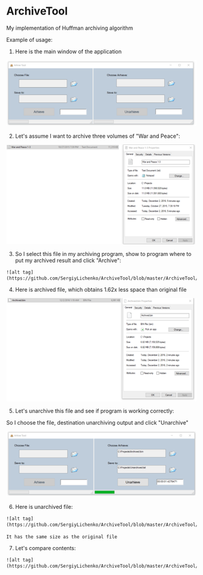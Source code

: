 # ArchiveTool
My implementation of Huffman archiving algorithm

Example of usage:

  1. Here is the main window of the application 

  ![alt tag](https://github.com/SergiyLichenko/ArchiveTool/blob/master/ArchiveTool/Docs/Main%20Window.png)

  2. Let's assume I want to archive three volumes of "War and Peace":
  
   ![alt tag](https://github.com/SergiyLichenko/ArchiveTool/blob/master/ArchiveTool/Docs/Archiving%20file.png)
   
  3. So I select this file in my archiving program, show to program where to put my archived result and click "Archive":
  
    ![alt tag](https://github.com/SergiyLichenko/ArchiveTool/blob/master/ArchiveTool/Docs/After%20Archive.png)
    
  4. Here is archived file, which obtains 1.62x less space than original file
  
   ![alt tag](https://github.com/SergiyLichenko/ArchiveTool/blob/master/ArchiveTool/Docs/Archived%20file.png)
   
  5. Let's unarchive this file and see if program is working correctly:
  
  So I choose the file, destination unarchiving output and click "Unarchive"
  
   ![alt tag](https://github.com/SergiyLichenko/ArchiveTool/blob/master/ArchiveTool/Docs/After%20Unarchive.png)
   
  6. Here is unarchived file:
  
    ![alt tag](https://github.com/SergiyLichenko/ArchiveTool/blob/master/ArchiveTool/Docs/Unarchived%20file.png)
    
    It has the same size as the original file
    
  7. Let's compare contents:
  
    ![alt tag](https://github.com/SergiyLichenko/ArchiveTool/blob/master/ArchiveTool/Docs/Comparison.png)
    
 
